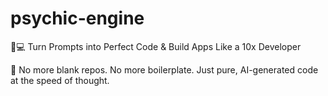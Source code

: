 # psychic-engine
🔮💻
Turn Prompts into Perfect Code & Build Apps Like a 10x Developer

🚀 No more blank repos. No more boilerplate. Just pure, AI-generated code at the speed of thought.


